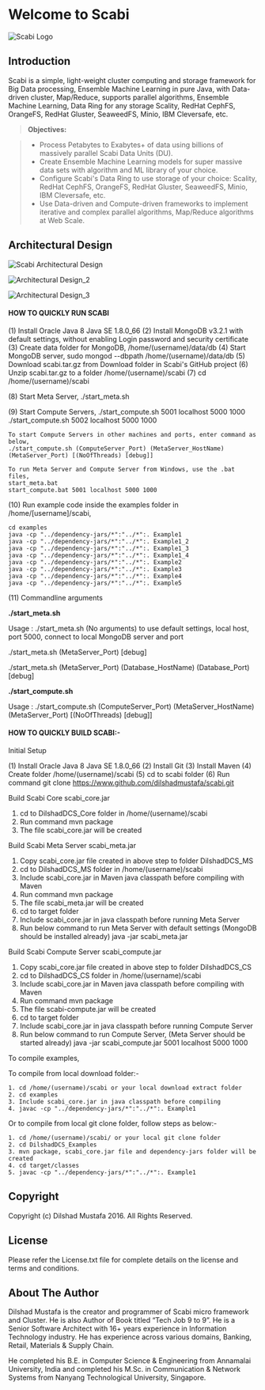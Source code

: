 Welcome to Scabi
===================

![Scabi Logo](https://raw.githubusercontent.com/dilshadmustafa/scabi/master/Scabi_logo.jpg)

Introduction
-------------

Scabi is a simple, light-weight cluster computing and storage framework for Big Data processing, Ensemble Machine Learning in pure Java, with Data-driven cluster, Map/Reduce, supports parallel algorithms, Ensemble Machine Learning, Data Ring for any storage Scality, RedHat CephFS, OrangeFS, RedHat Gluster, SeaweedFS, Minio, IBM Cleversafe, etc. 

> **Objectives:**

> - Process Petabytes to Exabytes+ of data using billions of massively parallel Scabi Data Units (DU).
> - Create Ensemble Machine Learning models for super massive data sets with algorithm and ML library of your choice.
> - Configure Scabi's Data Ring to use storage of your choice: Scality, RedHat CephFS, OrangeFS, RedHat Gluster, SeaweedFS, Minio, IBM Cleversafe, etc.
> - Use Data-driven and Compute-driven frameworks to implement iterative and complex parallel algorithms, Map/Reduce algorithms at Web Scale.

## Architectural Design ##

![Scabi Architectural Design](https://raw.githubusercontent.com/dilshadmustafa/scabi/v0.2.3/Documentation/Scabi_1.jpg)

![Architectural Design_2](https://raw.githubusercontent.com/dilshadmustafa/scabi/v0.2.3/Documentation/Scabi_2.jpg)

![Architectural Design_3](https://raw.githubusercontent.com/dilshadmustafa/scabi/v0.2.3/Documentation/Scabi_3.jpg)

#### <i class="icon-file"></i> HOW TO QUICKLY RUN SCABI

(1) Install Oracle Java 8 Java SE 1.8.0_66
(2) Install MongoDB v3.2.1 with default settings, without enabling Login password and security certificate
(3) Create data folder for MongoDB, /home/(username)/data/db
(4) Start MongoDB server, sudo mongod --dbpath /home/(username)/data/db
(5) Download scabi.tar.gz from Download folder in Scabi's GitHub project
(6) Unzip scabi.tar.gz to a folder /home/(username)/scabi
(7) cd /home/(username)/scabi

(8) Start Meta Server, 
	./start_meta.sh

(9) Start Compute Servers,
	./start_compute.sh 5001 localhost 5000 1000
	./start_compute.sh 5002 localhost 5000 1000

   	To start Compute Servers in other machines and ports, enter command as below,
	./start_compute.sh (ComputeServer_Port) (MetaServer_HostName) (MetaServer_Port) [(NoOfThreads) [debug]]
	
	To run Meta Server and Compute Server from Windows, use the .bat files,
	start_meta.bat
	start_compute.bat 5001 localhost 5000 1000

(10) Run example code inside the examples folder in /home/[username]/scabi,

	cd examples
	java -cp "../dependency-jars/*":"../*":. Example1
	java -cp "../dependency-jars/*":"../*":. Example1_2
	java -cp "../dependency-jars/*":"../*":. Example1_3
	java -cp "../dependency-jars/*":"../*":. Example1_4
	java -cp "../dependency-jars/*":"../*":. Example2
	java -cp "../dependency-jars/*":"../*":. Example3
	java -cp "../dependency-jars/*":"../*":. Example4
	java -cp "../dependency-jars/*":"../*":. Example5

(11) Commandline arguments

**./start_meta.sh**

Usage : 
./start_meta.sh (No arguments) to use default settings, local host, port 5000, connect to local MongoDB server and port

./start_meta.sh (MetaServer_Port) [debug]

./start_meta.sh (MetaServer_Port) (Database_HostName) (Database_Port) [debug]

**./start_compute.sh**

Usage : 
./start_compute.sh (ComputeServer_Port) (MetaServer_HostName) (MetaServer_Port) [(NoOfThreads) [debug]]

#### <i class="icon-file"></i> HOW TO QUICKLY BUILD SCABI:-

Initial Setup

(1) Install Oracle Java 8 Java SE 1.8.0_66
(2) Install Git
(3) Install Maven
(4) Create folder /home/(username)/scabi
(5) cd to scabi folder
(6) Run command
	git clone https://www.github.com/dilshadmustafa/scabi.git

Build Scabi Core scabi_core.jar

1. cd to DilshadDCS_Core folder in /home/(username)/scabi
2. Run command
	mvn package
3. The file scabi_core.jar will be created

Build Scabi Meta Server scabi_meta.jar

1. Copy scabi_core.jar file created in above step to folder DilshadDCS_MS
2. cd to DilshadDCS_MS folder in /home/(username)/scabi
3. Include scabi_core.jar in Maven java classpath before compiling with Maven
4. Run command
	mvn package
5. The file scabi_meta.jar will be created
6. cd to target folder
7. Include scabi_core.jar in java classpath before running Meta Server
8. Run below command to run Meta Server with default settings (MongoDB should be installed already)
	java -jar scabi_meta.jar

Build Scabi Compute Server scabi_compute.jar

1. Copy scabi_core.jar file created in above step to folder DilshadDCS_CS
2. cd to DilshadDCS_CS folder in /home/(username)/scabi
3. Include scabi_core.jar in Maven java classpath before compiling with Maven
4. Run command
	mvn package
5. The file scabi-compute.jar will be created
6. cd to target folder
7. Include scabi_core.jar in java classpath before running Compute Server
8. Run below command to run Compute Server, (Meta Server should be started already)
	java -jar scabi_compute.jar 5001 localhost 5000 1000

To compile examples,

To compile from local download folder:-

	1. cd /home/(username)/scabi or your local download extract folder
	2. cd examples
	3. Include scabi_core.jar in java classpath before compiling
	4. javac -cp "../dependency-jars/*":"../*":. Example1

Or to compile from local git clone folder, follow steps as below:-

	1. cd /home/(username)/scabi/ or your local git clone folder
	2. cd DilshadDCS_Examples
	3. mvn package, scabi_core.jar file and dependency-jars folder will be created
	4. cd target/classes
	5. javac -cp "../dependency-jars/*":"../*":. Example1

Copyright
-------------------

Copyright (c) Dilshad Mustafa 2016. All Rights Reserved.

License
-------------

Please refer the License.txt file for complete details on the license and terms and conditions.

About The Author
--------------------

Dilshad Mustafa is the creator and programmer of Scabi micro framework and Cluster. He is also Author of Book titled “Tech Job 9 to 9”. He is a Senior Software Architect with 16+ years experience in Information Technology industry. He has experience across various domains, Banking, Retail, Materials & Supply Chain.

He completed his B.E. in Computer Science & Engineering from Annamalai University, India and completed his M.Sc. in Communication & Network Systems from Nanyang Technological University, Singapore.

